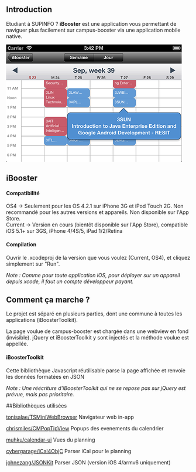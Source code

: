 ## Introduction

Etudiant à SUPINFO ? **iBooster** est une application vous permettant de naviguer plus facilement sur campus-booster via une application mobile native.

![iOS Planning Screenshot](Screenshots/readme_ios.png)

## iBooster

#### Compatibilité
OS4 -> Seulement pour les OS 4.2.1 sur iPhone 3G et iPod Touch 2G. Non recommandé pour les autres versions et appareils. Non disponible sur l'App Store.  
Current -> Version en cours (bientôt disponible sur l'App Store), compatible iOS 5.1+ sur 3GS, iPhone 4/4S/5, iPad 1/2/Retina

#### Compilation
Ouvrir le .xcodeproj de la version que vous voulez (Current, OS4), et cliquez simplement sur "Run".

*Note : Comme pour toute application iOS, pour déployer sur un appareil depuis xcode, il faut un compte développeur payant.*

## Comment ça marche ?
Le projet est séparé en plusieurs parties, dont une commune à toutes les applications (iBoosterToolkit).

La page voulue de campus-booster est chargée dans une webview en fond (invisible). jQuery et iBoosterToolkit y sont injectés et la méthode voulue est appellée.  

#### iBoosterToolkit 

Cette bibliothèque Javascript réutilisable parse la page affichée et renvoie les données formatées en JSON

*Note : Une réécriture d'iBoosterToolkit qui ne se repose pas sur jQuery est prévue, mais pas prioritaire.*

##Bibliothèques utilisées

[tonisalae/TSMiniWebBrowser](https://github.com/tonisalae/TSMiniWebBrowser) Navigateur web in-app

[chrismiles/CMPopTipView](https://github.com/chrismiles/CMPopTipView) Popups des evenements du calendrier

[muhku/calendar-ui](https://github.com/muhku/calendar-ui) Vues du planning

[cybergarage/iCal4ObjC](https://github.com/cybergarage/iCal4ObjC) Parser iCal pour le planning

[johnezang/JSONKit](https://github.com/johnezang/JSONKit) Parser JSON (version iOS 4/armv6 uniquement)


